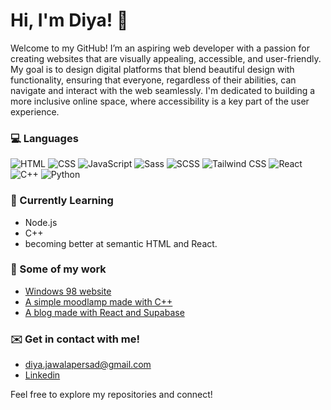 # Hi, I'm Diya! 👋

Welcome to my GitHub! I’m an aspiring web developer with a passion for creating websites that are visually appealing, accessible, and user-friendly. My goal is to design digital platforms that blend beautiful design with functionality, ensuring that everyone, regardless of their abilities, can navigate and interact with the web seamlessly. I'm dedicated to building a more inclusive online space, where accessibility is a key part of the user experience.


### 💻 Languages

![HTML](https://img.shields.io/badge/HTML-90%25-orange)
![CSS](https://img.shields.io/badge/CSS-90%25-blue)
![JavaScript](https://img.shields.io/badge/JavaScript-75%25-yellow)
![Sass](https://img.shields.io/badge/SASS-90%25-pink)
![SCSS](https://img.shields.io/badge/SCSS-90%25-pink)
![Tailwind CSS](https://img.shields.io/badge/Tailwind%20CSS-90%25-38B2AC)
![React](https://img.shields.io/badge/React-75%25-blue)
![C++](https://img.shields.io/badge/C++-50%25-blue)
![Python](https://img.shields.io/badge/Python-50%25-green)


### 🌱 Currently Learning
- Node.js
- C++
- becoming better at semantic HTML and React.


### 🔗 Some of my work
- [Windows 98 website](https://github.com/kzha05/98-portfolio.git)
- [A simple moodlamp made with C++](https://github.com/kzha05/moodlamp.git)
- [A blog made with React and Supabase](https://github.com/kzha05/stage-blog.git)


### ✉️ Get in contact with me!
- diya.jawalapersad@gmail.com
- [Linkedin](https://www.linkedin.com/in/diya-jawalapersad-a32092277/)


Feel free to explore my repositories and connect!
